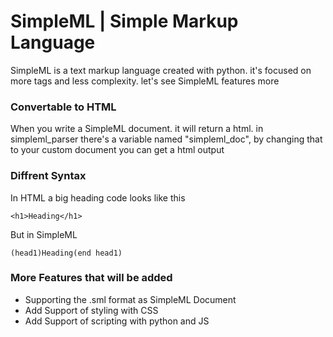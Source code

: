 # SimpleML | Simple Markup Language
SimpleML is a text markup language created with python. it's focused on more tags and less complexity. let's see SimpleML features more
### Convertable to HTML
When you write a SimpleML document. it will return a html. in simpleml_parser there's a variable named "simpleml_doc", by changing that to your custom document you can get a html output
### Diffrent Syntax
In HTML a big heading code looks like this
```
<h1>Heading</h1>
```
But in SimpleML
```
(head1)Heading(end head1)
```
### More Features that will be added
- Supporting the .sml format as SimpleML Document
- Add Support of styling with CSS
- Add Support of scripting with python and JS
